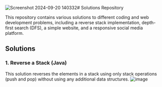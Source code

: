 ![Screenshot 2024-09-20 140332](https://github.com/user-attachments/assets/9d14d217-03a0-4715-aacc-d3421af17404)# Solutions Repository

This repository contains various solutions to different coding and web development problems, including a reverse stack implementation, depth-first search (DFS), a simple website, and a responsive social media platform.

## Solutions

### 1. Reverse a Stack (Java)
This solution reverses the elements in a stack using only stack operations (push and pop) without using any additional data structures.
![image](https://github.com/user-attachments/assets/bec7fa7f-00e2-404a-b3cc-b8544c94e5dc)
